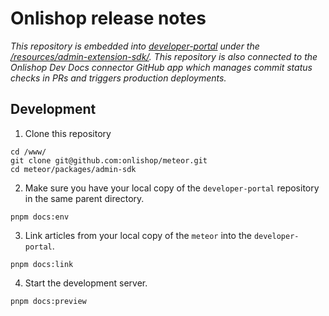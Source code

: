# Onlishop release notes

*This repository is embedded into [developer-portal](https://github.com/onlishop/developer-portal) under the [/resources/admin-extension-sdk/](https://developer.onlishop.com/resources/admin-extension-sdk). This repository is also connected to the Onlishop Dev Docs connector GitHub app which manages commit status checks in PRs and triggers production deployments.*

## Development

1. Clone this repository

```
cd /www/
git clone git@github.com:onlishop/meteor.git
cd meteor/packages/admin-sdk
```

2. Make sure you have your local copy of the `developer-portal` repository in the same parent directory.

```
pnpm docs:env
```

3. Link articles from your local copy of the `meteor` into the `developer-portal`.

```
pnpm docs:link
```

4. Start the development server.

```
pnpm docs:preview
```